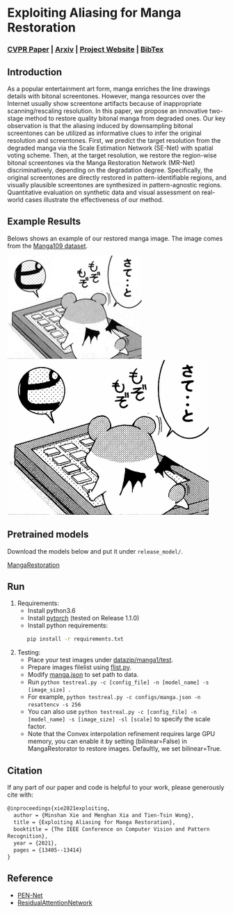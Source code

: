 # Exploiting Aliasing for Manga Restoration
### [CVPR Paper](https://openaccess.thecvf.com/content/CVPR2021/html/Xie_Exploiting_Aliasing_for_Manga_Restoration_CVPR_2021_paper.html) | [Arxiv](https://arxiv.org/abs/2105.06830) | [Project Website](http://www.cse.cuhk.edu.hk/~ttwong/papers/mangarestore/mangarestore.html) | [BibTex](#citation) 

<!-- ------------------------------------------------------------------------------ -->
## Introduction 
As a popular entertainment art form, manga enriches the line drawings details with bitonal screentones. However, manga resources over the Internet usually show screentone artifacts because of inappropriate scanning/rescaling resolution. In this paper, we propose an innovative two-stage method to restore quality bitonal manga from degraded ones. Our key observation is that the aliasing induced by downsampling bitonal screentones can be utilized as informative clues to infer the original resolution and screentones. First, we predict the target resolution from the degraded manga via the Scale Estimation Network (SE-Net) with spatial voting scheme. Then, at the target resolution, we restore the region-wise bitonal screentones via the Manga Restoration Network (MR-Net) discriminatively, depending on the degradation degree. Specifically, the original screentones are directly restored in pattern-identifiable regions, and visually plausible screentones are synthesized in pattern-agnostic regions. Quantitative evaluation on synthetic data and visual assessment on real-world cases illustrate the effectiveness of our method.

<!-- ------------------------------------------------------------------------------ -->
## Example Results 
Belows shows an example of our restored manga image. The image comes from the [Manga109 dataset](http://www.manga109.org/en/).

![Degraded](examples/Akuhamu_020.jpg)
![Restored](examples/Akuhamu_020_SR.png)

<!-- ------------------------------------------------------------------- -->
## Pretrained models
Download the models below and put it under `release_model/`.

[MangaRestoration](https://drive.google.com/file/d/1sazt7jlvfR6KEjOp9Tq2GpjMe04uRgtn/view?usp=sharing) 

<!-- -------------------------------------------------------- -->
## Run 
1. Requirements:
    * Install python3.6
    * Install [pytorch](https://pytorch.org/) (tested on Release 1.1.0)
    * Install python requirements:
    ```bash
       pip install -r requirements.txt
    ```
2. Testing:
    * Place your test images under [datazip/manga1/test](datazip/manga1/test).
    * Prepare images filelist using [flist.py](scripts/flist.py).
    * Modify [manga.json](configs/manga.json) to set path to data.
    * Run `python testreal.py -c [config_file] -n [model_name] -s [image_size] `. 
    * For example, `python testreal.py -c configs/manga.json -n resattencv -s 256 `
    * You can also use `python testreal.py -c [config_file] -n [model_name] -s [image_size] -sl [scale]` to specify the scale factor. 
    * Note that the Convex interpolation refinement requires large GPU memory, you can enable it by setting (bilinear=False) in MangaRestorator to restore images. Defaultly, we set bilinear=True.

<!-- ------------------------------------------------------------------- -->
## Citation
If any part of our paper and code is helpful to your work, please generously cite with:
```
@inproceedings{xie2021exploiting,
  author = {Minshan Xie and Menghan Xia and Tien-Tsin Wong},
  title = {Exploiting Aliasing for Manga Restoration},
  booktitle = {The IEEE Conference on Computer Vision and Pattern Recognition},
  year = {2021},
  pages = {13405--13414}
}
```

## Reference
- [PEN-Net](https://github.com/researchmm/PEN-Net-for-Inpainting)
- [ResidualAttentionNetwork](https://github.com/tengshaofeng/ResidualAttentionNetwork-pytorch)
